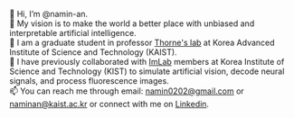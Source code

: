 👋 Hi, I’m @namin-an.   
👀 My vision is to make the world a better place with unbiased and interpretable artificial intelligence.   
🌱 I am a graduate student in professor [Thorne's lab](https://xfact.net/) at Korea Advanced Institute of Science and Technology (KAIST).   
💞️ I have previously collaborated with [ImLab](http://imvisionlab.com/) members at Korea Institute of Science and Technology (KIST) to simulate artificial vision, decode neural signals, and process fluorescence images.      
📫 You can reach me through email: namin0202@gmail.com or naminan@kaist.ac.kr or connect with me on [Linkedin](https://www.linkedin.com/in/namin-an-0202/).  

<!---
namin-an/namin-an is a ✨ special ✨ repository because its `README.md` (this file) appears on your GitHub profile.
You can click the Preview link to take a look at your changes.
--->
